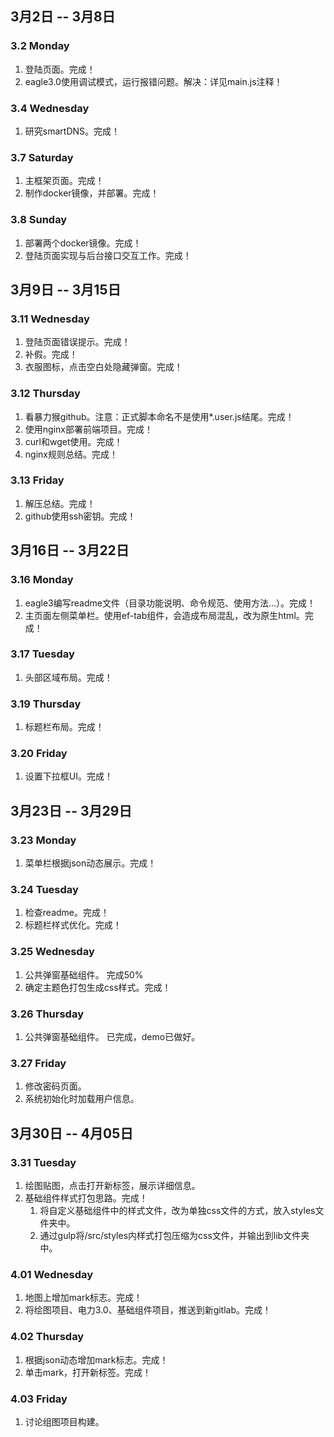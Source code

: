 ## 3月2日 -- 3月8日

### 3.2 Monday
1. 登陆页面。完成！
2. eagle3.0使用调试模式，运行报错问题。解决：详见main.js注释！

### 3.4 Wednesday
1. 研究smartDNS。完成！

### 3.7 Saturday
1. 主框架页面。完成！
2. 制作docker镜像，并部署。完成！

### 3.8 Sunday
1. 部署两个docker镜像。完成！
2. 登陆页面实现与后台接口交互工作。完成！

## 3月9日 -- 3月15日

### 3.11 Wednesday
1. 登陆页面错误提示。完成！
2. 补假。完成！
3. 衣服图标，点击空白处隐藏弹窗。完成！

### 3.12 Thursday
1. 看暴力猴github。注意：正式脚本命名不是使用*.user.js结尾。完成！
2. 使用nginx部署前端项目。完成！
3. curl和wget使用。完成！
4. nginx规则总结。完成！

### 3.13 Friday
1. 解压总结。完成！
2. github使用ssh密钥。完成！

## 3月16日 -- 3月22日

### 3.16 Monday
1. eagle3编写readme文件（目录功能说明、命令规范、使用方法...）。完成！
2. 主页面左侧菜单栏。使用ef-tab组件，会造成布局混乱，改为原生html。完成！

### 3.17 Tuesday
1. 头部区域布局。完成！

### 3.19 Thursday
1. 标题栏布局。完成！

### 3.20 Friday
1. 设置下拉框UI。完成！

## 3月23日 -- 3月29日

### 3.23 Monday
1. 菜单栏根据json动态展示。完成！

### 3.24 Tuesday
1. 检查readme。完成！
2. 标题栏样式优化。完成！

### 3.25 Wednesday
1. 公共弹窗基础组件。 完成50%
2. 确定主题色打包生成css样式。完成！

### 3.26 Thursday
1. 公共弹窗基础组件。 已完成，demo已做好。

### 3.27 Friday
1. 修改密码页面。
2. 系统初始化时加载用户信息。

## 3月30日 -- 4月05日

### 3.31 Tuesday
1. 绘图贴图，点击打开新标签，展示详细信息。
2. 基础组件样式打包思路。完成！
   1. 将自定义基础组件中的样式文件，改为单独css文件的方式，放入styles文件夹中。
   2. 通过gulp将/src/styles内样式打包压缩为css文件，并输出到lib文件夹中。

### 4.01 Wednesday
1. 地图上增加mark标志。完成！
2. 将绘图项目、电力3.0、基础组件项目，推送到新gitlab。完成！

### 4.02 Thursday
1. 根据json动态增加mark标志。完成！
2. 单击mark，打开新标签。完成！

### 4.03 Friday
1. 讨论组图项目构建。
